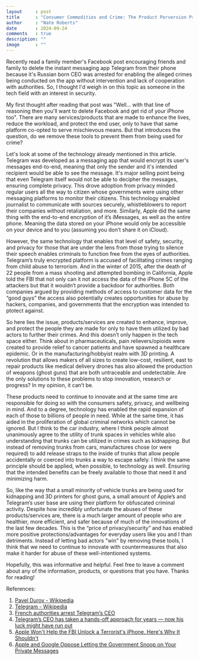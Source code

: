 ```yaml
---
layout     : post
title      : "Consumer Commodities and Crime: The Product Perversion Problem"
author     : "Nate Roberts"
date       : 2024-09-24
comments   : true
description: ""
image      : ""
---
```


<p class="intro"><span class="dropcap">R</span>ecently read a family member's Facebook post encouraging friends and family to delete the instant messaging app Telegram from their phone because it's Russian born CEO was arrested for enabling the alleged crimes being conducted on the app without intervention and lack of cooperation with authorities. So, I thought I'd weigh in on this topic as someone in the tech field with an interest in security.</p>

My first thought after reading that post was "Well... with that line of reasoning then you'll want to delete Facebook and get rid of your iPhone too". There are many services/products that are made to enhance the lives, reduce the workload, and protect the end user, only to have that same platform co-opted to serve mischievous means. But that introduces the question, do we remove these tools to prevent them from being used for crime?

Let's look at some of the technology already mentioned in this article. Telegram was developed as a messaging app that would encrypt its user's messages end-to-end, meaning that only the sender and it's intended recipient would be able to see the message. It's major selling point being that even Telegram itself would not be able to decipher the messages, ensuring complete privacy. This drove adoption from privacy minded regular users all the way to citizen whose governments were using other messaging platforms to monitor their citizens. This technology enabled journalist to communicate with sources securely, whistleblowers to report their companies without retaliation, and more. Similarly, Apple did the same thing with the end-to-end encryption of it’s iMessages, as well as the entire phone. Meaning the data stored on your iPhone would only be accessible on your device and to you (assuming you don’t share it on iCloud). 

However, the same technology that enables that level of safety, security, and privacy for those that are under the lens from those trying to silence their speech enables criminals to function free from the eyes of authorities. Telegram’s truly encrypted platform is accused of facilitating crimes ranging from child abuse to terrorism. And in the winter of 2015, after the death of 22 people from a mass shooting and attempted bombing in California, Apple told the FBI that not only can it not access the data of the iPhone 5C of the attackers but that it wouldn’t provide a backdoor for authorities. Both companies argued by providing methods of access to customer data for the “good guys” the access also potentially creates opportunities for abuse by hackers, companies, and governments that the encryption was intended to ptotect against. 

So here lies the issue, products/services are created to enhance, improve, and protect the people they are made for only to have them utilized by bad actors to further their crimes. And this doesn’t only happen in the tech space either. Think about in pharmaceuticals, pain relievers/opioids were created to provide relief to cancer patients and have spawned a healthcare epidemic.  Or in the manufacturing/hobbyist realm with 3D printing. A revolution that allows makers of all sizes to create low-cost, resilient, east to repair products like medical delivery drones has also allowed the production of weapons (ghost guns) that are both untraceable and undetectable. Are the only solutions to these problems to stop innovation, research or progress? In my opinion, it can’t be.

These products need to continue to innovate and at the same time are responsible for doing so with the consumers safety, privacy, and wellbeing in mind. And to a degree, technology has enabled the rapid expansion of each of those to billions of people in need. While at the same time, it has aided in the proliferation of global criminal networks which cannot be ignored. But I think to the car industry, where I think people almost unanimously agree to the utility of trunk spaces in vehicles while also understanding that trunks can be utilized in crimes such as kidnapping. But instead of removing trunks from cars, manufactures chose (or were required) to add release straps to the inside of trunks that allow people accidentally or coerced into trunks a way to escape safely. I think the same principle should be applied, when possible, to technology as well. Ensuring that the intended benefits can be freely available to those that need it and minimizing harm.

So, like the way that a small minority of vehicle trunks are being used for kidnapping and 3D printers for ghost guns, a small amount of Apple’s and Telegram’s user base are using their platform for obfuscated criminal activity. Despite how incredibly unfortunate the abuses of these products/services are, there is a much larger amount of people who are healthier, more efficient, and safer because of much of the innovations of the last few decades.  This is the “price of privacy/security” and has enabled more positive protections/advantages for everyday users like you and I than detriments. Instead of letting bad actors "win" by removing these tools, I think that we need to continue to innovate with countermeasures that also make it harder for abuse of these well-intentioned systems.

Hopefully, this was informative and helpful. Feel free to leave a comment about any of the information, products, or questions that you have. Thanks for reading!

References:
1. [Pavel Durov - Wikipedia](https://en.wikipedia.org/wiki/Pavel_Durov)
2. [Telegram - Wikipedia](https://en.wikipedia.org/wiki/Telegram_(software))
3. [French authorities arrest Telegram’s CEO](https://www.theverge.com/2024/8/24/24227672/telegram-ceo-pavel-durov-arrested-ceo)
4. [Telegram’s CEO has taken a hands-off approach for years — now his luck might have run out](https://www.theverge.com/2024/8/27/24229935/telegram-pavel-durov-france-arrest-moderation-crime)
5. [Apple Won't Help the FBI Unlock a Terrorist's iPhone. Here's Why It Shouldn't](https://www.inc.com/jason-aten/apple-wont-help-fbi-unlock-a-terrorists-iphone-heres-why-it-shouldnt.html)
6. [Apple and Google Oppose Letting the Government Snoop on Your Private Messages](https://www.inc.com/jason-aten/apple-google-sign-open-letter-opposing-ghost-protocol-access-to-your-private-messages.html)
